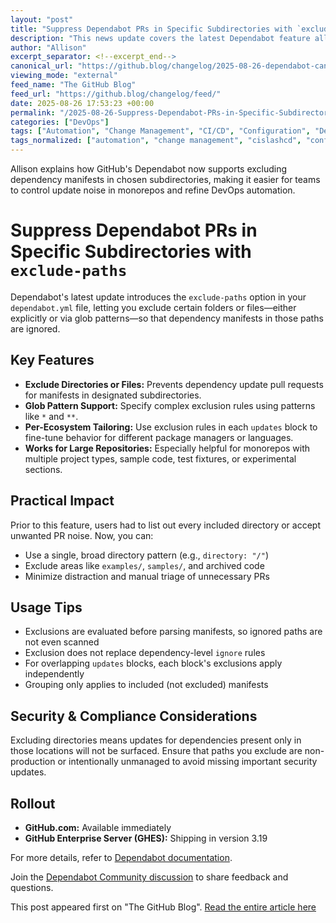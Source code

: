 ```yaml
---
layout: "post"
title: "Suppress Dependabot PRs in Specific Subdirectories with `exclude-paths`"
description: "This news update covers the latest Dependabot feature allowing users to exclude dependency manifests in specific subdirectories of their GitHub repositories. By using the new `exclude-paths` option in the `dependabot.yml` configuration, teams can reduce unwanted update pull requests, streamline large monorepos, and exercise more granular control over automation in their DevOps workflows."
author: "Allison"
excerpt_separator: <!--excerpt_end-->
canonical_url: "https://github.blog/changelog/2025-08-26-dependabot-can-now-exclude-automatic-pull-requests-for-manifests-in-selected-subdirectories"
viewing_mode: "external"
feed_name: "The GitHub Blog"
feed_url: "https://github.blog/changelog/feed/"
date: 2025-08-26 17:53:23 +00:00
permalink: "/2025-08-26-Suppress-Dependabot-PRs-in-Specific-Subdirectories-with-exclude-paths.html"
categories: ["DevOps"]
tags: ["Automation", "Change Management", "CI/CD", "Configuration", "Dependabot", "Dependabot.yml", "Dependency Management", "DevOps", "Exclude Paths", "GitHub", "Monorepo", "News", "Pull Requests", "Repository Management", "Software Maintenance", "Subdirectory"]
tags_normalized: ["automation", "change management", "cislashcd", "configuration", "dependabot", "dependabotdotyml", "dependency management", "devops", "exclude paths", "github", "monorepo", "news", "pull requests", "repository management", "software maintenance", "subdirectory"]
---
```


Allison explains how GitHub's Dependabot now supports excluding dependency manifests in chosen subdirectories, making it easier for teams to control update noise in monorepos and refine DevOps automation.<!--excerpt_end-->

# Suppress Dependabot PRs in Specific Subdirectories with `exclude-paths`

Dependabot's latest update introduces the `exclude-paths` option in your `dependabot.yml` file, letting you exclude certain folders or files—either explicitly or via glob patterns—so that dependency manifests in those paths are ignored.

## Key Features

- **Exclude Directories or Files:** Prevents dependency update pull requests for manifests in designated subdirectories.
- **Glob Pattern Support:** Specify complex exclusion rules using patterns like `*` and `**`.
- **Per-Ecosystem Tailoring:** Use exclusion rules in each `updates` block to fine-tune behavior for different package managers or languages.
- **Works for Large Repositories:** Especially helpful for monorepos with multiple project types, sample code, test fixtures, or experimental sections.

## Practical Impact

Prior to this feature, users had to list out every included directory or accept unwanted PR noise. Now, you can:

- Use a single, broad directory pattern (e.g., `directory: "/"`)
- Exclude areas like `examples/`, `samples/`, and archived code
- Minimize distraction and manual triage of unnecessary PRs

## Usage Tips

- Exclusions are evaluated before parsing manifests, so ignored paths are not even scanned
- Exclusion does not replace dependency-level `ignore` rules
- For overlapping `updates` blocks, each block's exclusions apply independently
- Grouping only applies to included (not excluded) manifests

## Security & Compliance Considerations

Excluding directories means updates for dependencies present only in those locations will not be surfaced. Ensure that paths you exclude are non-production or intentionally unmanaged to avoid missing important security updates.

## Rollout

- **GitHub.com:** Available immediately
- **GitHub Enterprise Server (GHES):** Shipping in version 3.19

For more details, refer to [Dependabot documentation](https://docs.github.com/code-security/dependabot/working-with-dependabot/dependabot-options-reference#exclude-paths-).

Join the [Dependabot Community discussion](https://github.com/dependabot/dependabot-core/issues/4364) to share feedback and questions.

This post appeared first on "The GitHub Blog". [Read the entire article here](https://github.blog/changelog/2025-08-26-dependabot-can-now-exclude-automatic-pull-requests-for-manifests-in-selected-subdirectories)
